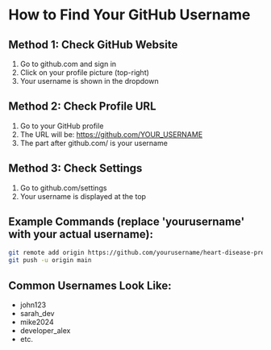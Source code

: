 # How to Find Your GitHub Username

## Method 1: Check GitHub Website
1. Go to github.com and sign in
2. Click on your profile picture (top-right)
3. Your username is shown in the dropdown

## Method 2: Check Profile URL
1. Go to your GitHub profile
2. The URL will be: https://github.com/YOUR_USERNAME
3. The part after github.com/ is your username

## Method 3: Check Settings
1. Go to github.com/settings
2. Your username is displayed at the top

## Example Commands (replace 'yourusername' with your actual username):

```bash
git remote add origin https://github.com/yourusername/heart-disease-prediction.git
git push -u origin main
```

## Common Usernames Look Like:
- john123
- sarah_dev
- mike2024
- developer_alex
- etc.
